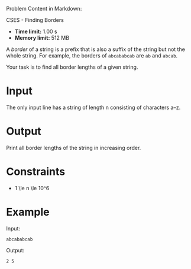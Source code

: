 Problem Content in Markdown:


CSES \- Finding Borders




* **Time limit:** 1\.00 s
* **Memory limit:** 512 MB




A *border* of a string is a prefix that is also a suffix of the string but not the whole string. For example, the borders of `abcababcab` are `ab` and `abcab`.


Your task is to find all border lengths of a given string.


Input
=====


The only input line has a string of length n consisting of characters a–z.


Output
======


Print all border lengths of the string in increasing order.


Constraints
===========


* 1 \\le n \\le 10^6


Example
=======


Input:



```
abcababcab

```

Output:



```
2 5

```
 
